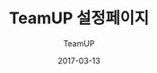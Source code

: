 ---
title: TeamUP 설정페이지
subtitle: TeamUP
layout: default
modal-id: 8
date: 2017-03-13
img: 170313_5.jpg
thumbnail: 170313_5.png
alt: image-alt
project-date: 2017-03-13
site: <a href="https://tmup.com/" target="_blank">Go</a>
category: homepage
description: jquery/html/css

---